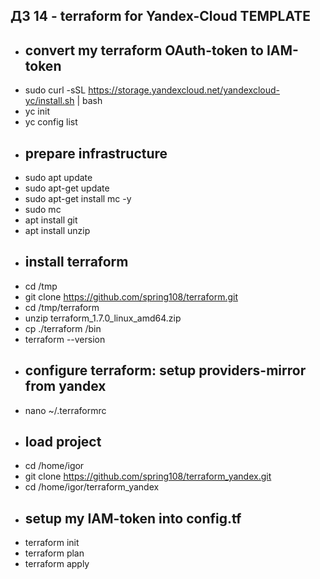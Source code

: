 ## ДЗ 14 - terraform for Yandex-Cloud TEMPLATE

  - ## convert my terraform OAuth-token to IAM-token
  - sudo curl -sSL https://storage.yandexcloud.net/yandexcloud-yc/install.sh | bash
  - yc init
  - yc config list
  - ## prepare infrastructure
  - sudo apt update
  - sudo apt-get update
  - sudo apt-get install mc -y
  - sudo mc
  - apt install git
  - apt install unzip
  - ## install terraform
  - cd /tmp
  - git clone https://github.com/spring108/terraform.git
  - cd /tmp/terraform
  - unzip terraform_1.7.0_linux_amd64.zip
  - cp ./terraform /bin
  - terraform --version
  - ## configure terraform: setup providers-mirror from yandex
  - nano ~/.terraformrc
  - ## load project
  - cd /home/igor
  - git clone https://github.com/spring108/terraform_yandex.git
  - cd /home/igor/terraform_yandex
  - ## setup my IAM-token into config.tf
  - terraform init
  - terraform plan
  - terraform apply


